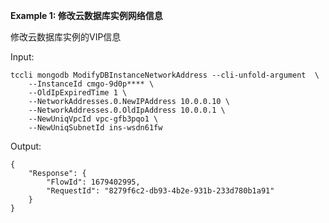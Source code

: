 **Example 1: 修改云数据库实例网络信息**

修改云数据库实例的VIP信息

Input: 

```
tccli mongodb ModifyDBInstanceNetworkAddress --cli-unfold-argument  \
    --InstanceId cmgo-9d0p**** \
    --OldIpExpiredTime 1 \
    --NetworkAddresses.0.NewIPAddress 10.0.0.10 \
    --NetworkAddresses.0.OldIpAddress 10.0.0.1 \
    --NewUniqVpcId vpc-gfb3pqo1 \
    --NewUniqSubnetId ins-wsdn61fw
```

Output: 
```
{
    "Response": {
        "FlowId": 1679402995,
        "RequestId": "8279f6c2-db93-4b2e-931b-233d780b1a91"
    }
}
```

